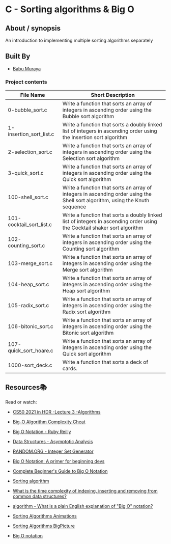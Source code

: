 # C - Sorting algorithms & Big O

## About / synopsis
An introduction to implementing multiple sorting algorithms separately

## Built By

* [Babu Muraya](https://github.com/bmuraya)


### Project contents

| File Name | Short Description |
| --- | --- |
|0-bubble_sort.c|Write a function that sorts an array of integers in ascending order using the Bubble sort algorithm |
|1-insertion_sort_list.c|Write a function that sorts a doubly linked list of integers in ascending order using the Insertion sort algorithm|
|2-selection_sort.c|Write a function that sorts an array of integers in ascending order using the Selection sort algorithm|
|3-quick_sort.c|Write a function that sorts an array of integers in ascending order using the Quick sort algorithm|
|100-shell_sort.c|Write a function that sorts an array of integers in ascending order using the Shell sort algorithm, using the Knuth sequence|
|101-cocktail_sort_list.c|Write a function that sorts a doubly linked list of integers in ascending order using the Cocktail shaker sort algorithm |
|102-counting_sort.c|Write a function that sorts an array of integers in ascending order using the Counting sort algorithm |
|103-merge_sort.c|Write a function that sorts an array of integers in ascending order using the Merge sort algorithm |
|104-heap_sort.c|Write a function that sorts an array of integers in ascending order using the Heap sort algorithm |
|105-radix_sort.c|Write a function that sorts an array of integers in ascending order using the Radix sort algorithm|
|106-bitonic_sort.c|Write a function that sorts an array of integers in ascending order using the Bitonic sort algorithm|
|107-quick_sort_hoare.c|Write a function that sorts an array of integers in ascending order using the Quick sort algorithm |
|1000-sort_deck.c|Write a function that sorts a deck of cards.|

## Resources:books:
Read or watch:

* [CS50 2021 in HDR -Lecture 3 -Algorithms](https://www.youtube.com/watch?v=yb0PY3LX2x8&t=2s)
* [Big-O Algorithm Complexity Cheat](https://www.bigocheatsheet.com/)
* [Big O Notation - Ruby Reilly](https://medium.com/@rubyclaroreilly/big-o-notation-f2c0d0e60888)
* [Data Structures - Asymptotic Analysis](https://www.tutorialspoint.com/data_structures_algorithms/asymptotic_analysis.htm)
* [RANDOM.ORG - Integer Set Generator](https://www.random.org/integer-sets/)
* [Big O Notation: A primer for beginning devs](https://www.educative.io/blog/a-big-o-primer-for-beginning-devs?aid=5082902844932096&utm_source=google&utm_medium=cpc&utm_campaign=blog-dynamic&gclid=EAIaIQobChMIlb2ol-H36QIVTwiICR38HQ-LEAAYASAAEgJjGPD_BwE%3E)
* [Complete Beginner's Guide to Big O Notation](https://www.youtube.com/watch?v=kS_gr2_-ws8)

* [Sorting algorithm](https://en.wikipedia.org/wiki/Sorting_algorithm#Classification)
* [What is the time complexity of indexing, inserting and removing from common data structures?](https://stackoverflow.com/questions/122799/what-is-the-time-complexity-of-indexing-inserting-and-removing-from-common-data)
* [algorithm - What is a plain English explanation of "Big O" notation?](https://stackoverflow.com/questions/487258/what-is-a-plain-english-explanation-of-big-o-notation)

* [Sorting Algorithms Animations](https://www.toptal.com/developers/sorting-algorithms)
* [Sorting Algorithms BigPicture](https://www.youtube.com/watch?v=RLuBLU_NgaA)

* [Big O notation](https://en.wikipedia.org/wiki/Big_O_notation)




